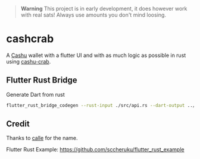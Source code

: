 > **Warning**
> This project is in early development, it does however work with real sats! Always use amounts you don't mind loosing.

# cashcrab

A [Cashu](https://github.com/cashubtc/cashu) wallet with a flutter UI and with as much logic as possible in rust using [cashu-crab](https://github.com/thesimplekid/cashu-crab). 

## Flutter Rust Bridge

Generate Dart from rust
```sh
flutter_rust_bridge_codegen --rust-input ./src/api.rs --dart-output ../lib/bridge_generated.dart --c-output ../ios/Runner/bridge_generated.h --dart-decl-output ../lib/bridge_definitions.dart

```


## Credit
Thanks to [calle](https://github.com/callebtc) for the name.

Flutter Rust Example: https://github.com/sccheruku/flutter_rust_example
